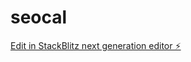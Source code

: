 # seocal

[Edit in StackBlitz next generation editor ⚡️](https://stackblitz.com/~/github.com/hotwellkz/seocal)